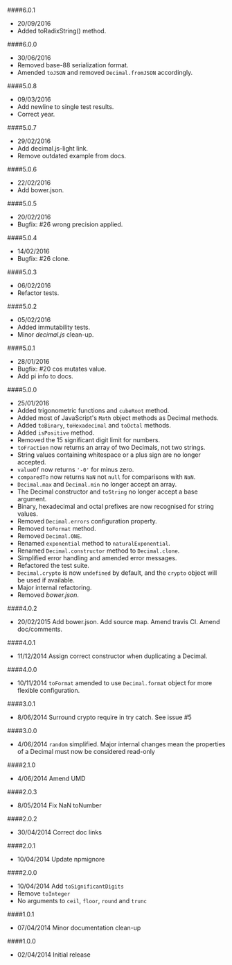 ####6.0.1
* 20/09/2016
* Added toRadixString() method.

####6.0.0
* 30/06/2016
* Removed base-88 serialization format.
* Amended `toJSON` and removed `Decimal.fromJSON` accordingly.

####5.0.8
* 09/03/2016
* Add newline to single test results.
* Correct year.

####5.0.7
* 29/02/2016
* Add decimal.js-light link.
* Remove outdated example from docs.

####5.0.6
* 22/02/2016
* Add bower.json.

####5.0.5
* 20/02/2016
* Bugfix: #26 wrong precision applied.

####5.0.4
* 14/02/2016
* Bugfix: #26 clone.

####5.0.3
* 06/02/2016
* Refactor tests.

####5.0.2
* 05/02/2016
* Added immutability tests.
* Minor *decimal.js* clean-up.

####5.0.1
* 28/01/2016
* Bugfix: #20 cos mutates value.
* Add pi info to docs.

####5.0.0
* 25/01/2016
* Added trigonometric functions and `cubeRoot` method.
* Added most of JavaScript's `Math` object methods as Decimal methods.
* Added `toBinary`, `toHexadecimal` and `toOctal` methods.
* Added `isPositive` method.
* Removed the 15 significant digit limit for numbers.
* `toFraction` now returns an array of two Decimals, not two strings.
* String values containing whitespace or a plus sign are no longer accepted.
* `valueOf` now returns `'-0'` for minus zero.
* `comparedTo` now returns `NaN` not `null` for comparisons with `NaN`.
* `Decimal.max` and `Decimal.min` no longer accept an array.
* The Decimal constructor and `toString` no longer accept a base argument.
* Binary, hexadecimal and octal prefixes are now recognised for string values.
* Removed `Decimal.errors` configuration property.
* Removed `toFormat` method.
* Removed `Decimal.ONE`.
* Renamed `exponential` method to `naturalExponential`.
* Renamed `Decimal.constructor` method to `Decimal.clone`.
* Simplified error handling and amended error messages.
* Refactored the test suite.
* `Decimal.crypto` is now `undefined` by default, and the `crypto` object will be used if available.
* Major internal refactoring.
* Removed *bower.json*.

####4.0.2
* 20/02/2015 Add bower.json. Add source map. Amend travis CI. Amend doc/comments.

####4.0.1
* 11/12/2014 Assign correct constructor when duplicating a Decimal.

####4.0.0
* 10/11/2014 `toFormat` amended to use `Decimal.format` object for more flexible configuration.

####3.0.1
* 8/06/2014 Surround crypto require in try catch. See issue #5

####3.0.0
* 4/06/2014 `random` simplified. Major internal changes mean the properties of a Decimal must now be considered read-only

####2.1.0
* 4/06/2014 Amend UMD

####2.0.3
* 8/05/2014 Fix NaN toNumber

####2.0.2
* 30/04/2014 Correct doc links

####2.0.1
* 10/04/2014 Update npmignore

####2.0.0
* 10/04/2014 Add `toSignificantDigits`
* Remove `toInteger`
* No arguments to `ceil`, `floor`, `round` and `trunc`

####1.0.1
* 07/04/2014 Minor documentation clean-up

####1.0.0
* 02/04/2014 Initial release
